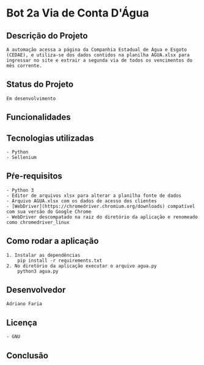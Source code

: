 # Bot 2a Via de Conta D'Água
    
## Descrição do Projeto
    A automação acessa a página da Companhia Estadual de Água e Esgoto (CEDAE), e utiliza-se dos dados contidos na planilha AGUA.xlsx para ingressar no site e extrair a segunda via de todos os vencimentos do mês corrente.

## Status do Projeto
    Em desenvolvimento

## Funcionalidades
    
## Tecnologias utilizadas
    - Python
    - Sellenium

## Pŕe-requisitos
    - Python 3
    - Editor de arquivos xlsx para alterar a planilha fonte de dados
    - Arquivo AGUA.xlsx com os dados de acesso dos clientes
    - [WebDriver](https://chromedriver.chromium.org/downloads) compatível com sua versão do Google Chrome
    - WebDriver descompatado na raiz do diretório da aplicação e renomeado como chromedriver_linux

## Como rodar a aplicação
    1. Instalar as dependências
        pip install -r requirements.txt
    2. No diretório da aplicação executar o arquivo agua.py
        python3 agua.py 
    
## Desenvolvedor
    Adriano Faria

## Licença
    - GNU

## Conclusão
